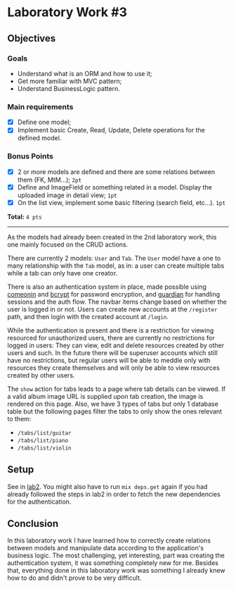 # Laboratory Work #3

## Objectives

### Goals
* Understand what is an ORM and how to use it;
* Get more familiar with MVC pattern;
* Understand BusinessLogic pattern.

### Main requirements
* [x] Define one model;
* [x] Implement basic Create, Read, Update, Delete operations for the defined model.

### Bonus Points
* [x] 2 or more models are defined and there are some relations between them (FK, MtM...); `2pt`
* [x] Define and ImageField or something related in a model. Display the uploaded image in detail view; `1pt`
* [x] On the list view, implement some basic filtering (search field, etc...). `1pt`

**Total:** `4 pts`

---

As the models had already been created in the 2nd laboratory work, this one mainly focused on the CRUD actions.

There are currently 2 models: `User` and `Tab`. The `User` model have a one to many relationship with the `Tab` model, as in:
a user can create multiple tabs while a tab can only have one creator.

There is also an authentication system in place, made possible using [comeonin](https://github.com/riverrun/comeonin) and [bcrypt](https://github.com/riverrun/bcrypt_elixir) for password encryption, and [guardian](https://github.com/ueberauth/guardian) for handling sessions and the auth flow. The navbar items change based on whether the user is logged in or not. Users can create new accounts at the `/register` path, and then login with the created account at `/login`.

While the authentication is present and there is a restriction for viewing resourced for unauthorized users, there are currently no restrictions for logged in users:
They can view, edit and delete resources created by other users and such. In the future there will be superuser accounts which still have no restrictions, but regular users will be able to meddle only with resources they create themselves and will only be able to view resources created by other users.

The `show` action for tabs leads to a page where tab details can be viewed. If a valid album image URL is supplied upon tab creation, the image is rendered on this page.
Also, we have 3 types of tabs but only 1 database table but the following pages filter the tabs to only show the ones relevant to them:
* `/tabs/list/guitar`
* `/tabs/list/piano`
* `/tabs/list/violin`

## Setup

See in [lab2](https://github.com/TeeSeal/web-tech-labs/tree/master/lab2). You might also have to run `mix deps.get` again if you had already followed the steps in lab2 in order to fetch the new dependencies for the authentication.

## Conclusion

In this laboratory work I have learned how to correctly create relations between models and manipulate data according to the application's business logic. The most challenging, yet interesting, part was creating the authentication system, it was something completely new for me. Besides that, everything done in this laboratory work was something I already knew how to do and didn't prove to be very difficult.
